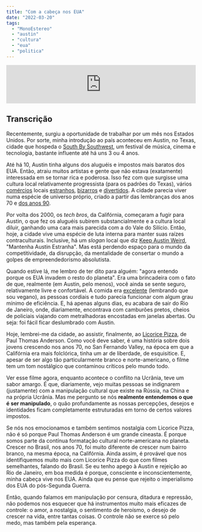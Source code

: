 ```yaml
---
title: "Com a cabeça nos EUA"
date: "2022-03-20"
tags: 
  - "MonoEstereo"
  - "austin"
  - "cultura"
  - "eua"
  - "politica"
---
```


<iframe src="https://anchor.fm/monoestereo/embed/episodes/Com-a-cabea-nos-EUA-e1g0ejp" height="102px" width="100%" frameborder="0" scrolling="no"></iframe>

## Transcrição

Recentemente, surgiu a oportunidade de trabalhar por um mês nos Estados Unidos. Por sorte, minha introdução ao país aconteceu em Austin, no Texas, cidade que hospeda o [South By Southwest](https://www.sxsw.com/), um festival de música, cinema e tecnologia, bastante influente até há uns 3 ou 4 anos.

Até há 10, Austin tinha alguns dos aluguéis e impostos mais baratos dos EUA. Então, atraiu muitos artistas e gente que não estava (exatamente) interessada em se tornar rica e poderosa. Isso fez com que surgisse uma cultura local relativamente progressista (para os padrões do Texas), vários [comércios](https://www.restartcbd.com/) locais [estranhos](https://www.roadsideamerica.com/story/7816), [bizarros](https://www.museumoftheweird.com/) e [divertidos](https://www.mahacoffeeaustin.com/). A cidade parecia viver numa espécie de universo próprio, criado a partir das lembranças dos anos 70 e [dos anos 90](https://www.bouldincreekcafe.com/).

Por volta dos 2000, os _tech bros_, da Califórnia, começaram a fugir para Austin, o que fez os aluguéis subirem substancialmente e a cultura local diluir, ganhando uma cara mais parecida com a do Vale do Silício. Então, hoje, a cidade vive uma espécie de luta interna para manter suas raízes contraculturais. Inclusive, há um _slogan_ local que diz [Keep Austin Weird](https://en.wikipedia.org/wiki/Keep_Austin_Weird), "Mantenha Austin Estranha". Mas está perdendo espaço para o mundo da competitividade, da disrupção, da mentalidade de consertar o mundo a golpes de empreendedorismo absolutista.

Quando estive lá, me lembro de ter dito para alguém: "agora entendo porque os EUA invadem o resto do planeta". Era uma brincadeira com o fato de que, realmente (em Austin, pelo menos), você ainda se sente seguro, relativamente livre e confortável. A comida era [excelente](https://www.hulahut.com/) (lembrando que sou vegano), as pessoas cordiais e tudo parecia funcionar com algum grau mínimo de eficiência. E, há apenas alguns dias, eu acabara de sair do Rio de Janeiro, onde, diariamente, encontrava com camburões pretos, cheios de policiais viajando com metralhadoras encostadas em janelas abertas. Ou seja: foi fácil ficar deslumbrado com Austin.

Hoje, lembrei-me da cidade, ao assistir, finalmente, ao [Licorice Pizza](https://en.wikipedia.org/wiki/Licorice_Pizza), de Paul Thomas Anderson. Como você deve saber, é uma história sobre dois jovens crescendo nos anos 70, no San Fernando Valley, na época em que a Califórnia era mais folclórica, tinha um ar de liberdade, de esquisitice. E, apesar de ser algo tão particularmente branco e norte-americano, o filme tem um tom nostálgico que contaminou críticos pelo mundo todo.

Ver esse filme agora, enquanto acontece o conflito na Ucrânia, teve um sabor amargo. É que, diariamente, vejo muitas pessoas se indignarem (justamente) com a manipulação cultural que existe na Rússia, na China e na própria Ucrânia. Mas me pergunto se nós **realmente entendemos o que é ser manipulado**, o quão profundamente as nossas percepções, desejos e identidades ficam completamente estruturadas em torno de certos valores impostos.

Se nós nos emocionamos e também sentimos nostalgia com Licorice Pizza, não é só porque Paul Thomas Anderson é um grande cineasta. É porque somos parte da contínua formatação cultural norte-americana no planeta. Crescer no Brasil, nos anos 70, foi muito diferente de crescer num bairro branco, na mesma época, na Califórnia. Ainda assim, é provável que nos identifiquemos muito mais com Licorice Pizza do que com filmes semelhantes, falando do Brasil. Se eu tenho apego à Austin e rejeição ao Rio de Janeiro, em boa medida é porque, consciente e inconscientemente, minha cabeça vive nos EUA. Ainda que eu pense que rejeito o imperialismo dos EUA do pós-Segunda Guerra.

Então, quando falamos em manipulação por censura, ditadura e repressão, não podemos nos esquecer que há instrumentos muito mais eficazes de controle: o amor, a nostalgia, o sentimento de heroísmo, o desejo de crescer na vida, entre tantas coisas. O controle não se exerce só pelo medo, mas também pela esperança.
